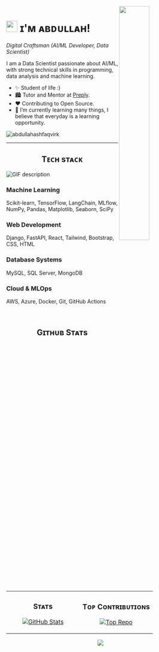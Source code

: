 <!--Night Owl Image-->
<div><img align="right" width="40%" src="https://owlbertsio-resized.s3.amazonaws.com/Popper.psd.full.png"></div>

<!--Header-->
# <img src="https://emojis.slackmojis.com/emojis/images/1531849430/4246/blob-sunglasses.gif?1531849430" width="30"/> ɪ'ᴍ ᴀʙᴅᴜʟʟᴀʜ!
*Digital Craftsman (AI/ML Developer, Data Scientist)*
<br /> 

<!--Intro-->               
<p align="left">I am a Data Scientist passionate about AI/ML, with strong technical skills in programming, data analysis and machine learning. </p>

- ✨ Student of life :)
- 🏙 Tutor and Mentor at [Preply](https://preply.com/en/tutor/4594303).
- ❤ Contributing to Open Source.
- 🌱 I’m currently learning many things, I believe that everyday is a learning opportunity.

<!--Profile Count Badge-->
<p align="left">
  <img src="https://komarev.com/ghpvc/?username=abdullahashfaqvirk&label=Profile%20views&color=770677&style=for-the-badge&logo=star" alt="abdullahashfaqvirk" style="padding-right:20px;" />
</p>

---

<!--Languages and Tools Section-->       
<h2 align="center">Tᴇᴄʜ sᴛᴀᴄᴋ</h2> 
<picture>
  <source media="(prefers-color-scheme: dark)" srcset="./assets/Skills_Animation_Dark.gif">
  <source media="(prefers-color-scheme: light)" srcset="./assets/Skills_Animation_White.gif">
  <img align="left" alt="GIF description" src="./assets/Skills_Animation_White.gif">
</picture>
<br />

<h3 align="left">Machine Learning</h3>
<p align="left">Scikit-learn, TensorFlow, LangChain, MLflow, NumPy, Pandas, Matplotlib, Seaborn, SciPy</p>

<h3 align="left">Web Development</h3>
<p align="left">Django, FastAPI, React, Tailwind, Bootstrap, CSS, HTML</p>

<h3 align="left">Database Systems</h3>
<p align="left">MySQL, SQL Server, MongoDB</p>

<h3 align="left">Cloud & MLOps</h3>
<p align="left">AWS, Azure, Docker, Git, GitHub Actions</p>

<br />

<!--Github Stats Table--> 
<h2 align="center">Gɪᴛʜᴜʙ Sᴛᴀᴛs</h2>

<table width="100%">
  <tr>
    <td width="50%">
      <h3 align="center"><strong>Sᴛᴀᴛs</strong></h3>
      <p align="center">
        <a href="https://github.com/abdullahashfaqvirk">
          <img align="center" src="https://github-readme-stats.vercel.app/api?username=abdullahashfaqvirk&count_private=true&show_icons=true&theme=nightowl&bg_color=0,000000,441350&title_color=c56a90&text_color=ffffff&rank_icon=github&hide=prs,issues,contribs&show=reviews,prs_merged,prs_merged_percentage" alt="GitHub Stats" />
        </a>
      </p>
    </td>
    <td width="50%">
      <h3 align="center"><strong>Tᴏᴘ Cᴏɴᴛʀɪʙᴜᴛɪᴏɴs</strong></h3>
      <p align="center">
        <a href="https://github.com/abdullahashfaqvirk">
          <img align="center" src="https://github-contributor-stats.vercel.app/api?username=abdullahashfaqvirk&limit=3&theme=nightowl&show_owner=true&combine_all_yearly_contributions=false&bg_color=0,000000,441350&title_color=c56a90&text_color=ffffff" alt="Top Repo" />
        </a>
      </p>
    </td>
  </tr>
</table>

<!--Footer--> 
<p align="center">
  <img src="https://capsule-render.vercel.app/api?type=waving&color=gradient&height=65&section=footer"/>
</p>
